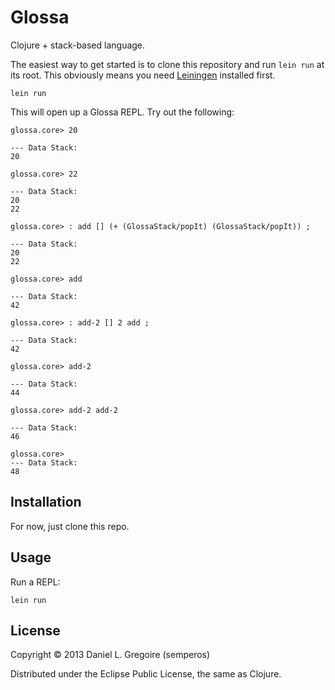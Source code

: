# Glossa

Clojure + stack-based language.

The easiest way to get started is to clone this repository and run `lein run` at its root. This obviously means you need [Leiningen](https://github.com/technomancy/leiningen) installed first.

```
lein run
```

This will open up a Glossa REPL. Try out the following:

```
glossa.core> 20

--- Data Stack:
20

glossa.core> 22

--- Data Stack:
20
22

glossa.core> : add [] (+ (GlossaStack/popIt) (GlossaStack/popIt)) ;

--- Data Stack:
20
22

glossa.core> add

--- Data Stack:
42

glossa.core> : add-2 [] 2 add ;

--- Data Stack:
42

glossa.core> add-2

--- Data Stack:
44

glossa.core> add-2 add-2

--- Data Stack:
46

glossa.core>
--- Data Stack:
48

```

## Installation

For now, just clone this repo.

## Usage

Run a REPL:

```
lein run
```

## License

Copyright © 2013 Daniel L. Gregoire (semperos)

Distributed under the Eclipse Public License, the same as Clojure.
